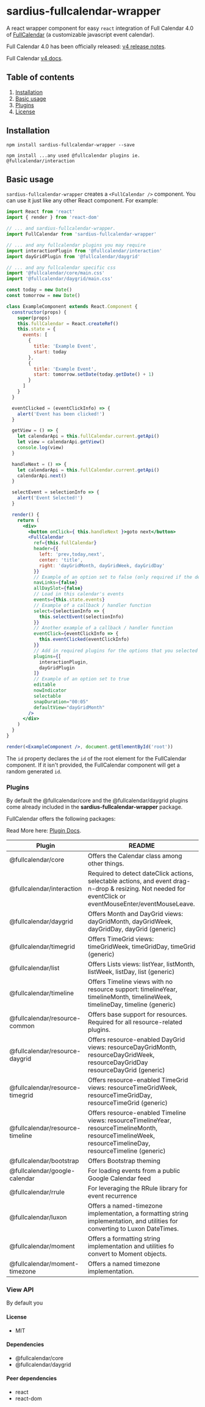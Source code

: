 # sardius-fullcalendar-wrapper

A react wrapper component for easy `react` integration of Full Calendar 4.0 of [FullCalendar](https://fullcalendar.io/) (a customizable javascript event calendar). 

Full Calendar 4.0 has been officially released: [v4 release notes](https://fullcalendar.io/blog/2019/03/v4-officially-released).

Full Calendar [v4 docs](https://fullcalendar.io/docs#toc).

## Table of contents
1. [Installation](#installation)
2. [Basic usage](#basic-usage)
3. [Plugins](#plugins)
4. [License](#license)


## Installation 

`npm install sardius-fullcalendar-wrapper --save`

`npm install ...any used @fullcalendar plugins ie. @fullcalendar/interaction`

## Basic usage

`sardius-fullcalendar-wrapper` creates a `<FullCalendar />` component. You can use it just like any other React component. For example:
 
```jsx
import React from 'react'
import { render } from 'react-dom'

// ... and sardius-fullcalendar-wrapper.
import FullCalendar from 'sardius-fullcalendar-wrapper'

// ... and any fullcalendar plugins you may require
import interactionPlugin from '@fullcalendar/interaction'
import dayGridPlugin from '@fullcalendar/daygrid'

// ... and any fullcalendar specific css
import '@fullcalendar/core/main.css'
import '@fullcalendar/daygrid/main.css'

const today = new Date()
const tomorrow = new Date()

class ExampleComponent extends React.Component {
  constructor(props) {
    super(props)
    this.fullCalendar = React.createRef()
    this.state = {
      events: [
        {
          title: 'Example Event',
          start: today
        },
        {
          title: 'Example Event',
          start: tomorrow.setDate(today.getDate() + 1)
        }
      ]
    }
  }

  eventClicked = (eventClickInfo) => {
    alert('Event has been clicked!')
  }

  getView = () => {
    let calendarApi = this.fullCalendar.current.getApi()
    let view = calendarApi.getView()
    console.log(view)
  }

  handleNext = () => {
    let calendarApi = this.fullCalendar.current.getApi()
    calendarApi.next()
  }

  selectEvent = selectionInfo => {
    alert('Event Selected!')
  }

  render() {
    return (
      <div>
        <button onClick={ this.handleNext }>goto next</button>
        <FullCalendar
          ref={this.fullCalendar}
          header={{
            left: 'prev,today,next',
            center: 'title',
            right: 'dayGridMonth, dayGridWeek, dayGridDay'
          }}
          // Example of an option set to false (only required if the default is true)
          navLinks={false}
          allDaySlot={false}
          // Load in this calendar's events
          events={this.state.events}
          // Example of a callback / handler function
          select={selectionInfo => {
            this.selectEvent(selectionInfo)
          }}
          // Another example of a callback / handler function
          eventClick={eventClickInfo => {
            this.eventClicked(eventClickInfo)
          }}
          // Add in required plugins for the options that you selected above
          plugins={[
            interactionPlugin,
            dayGridPlugin
          ]}
          // Example of an option set to true
          editable
          nowIndicator
          selectable
          snapDuration="00:05"
          defaultView="dayGridMonth"
        />
      </div>
    )
  }
}

render(<ExampleComponent />, document.getElementById('root'))
```

The `id` property declares the `id` of the root element for the FullCalendar component. 
If it isn't provided, the FullCalendar component will get a random generated `id`.

### Plugins

By default the @fullcalendar/core and the @fullcalendar/daygrid plugins 
come already included in the **sardius-fullcalendar-wrapper** package. 

FullCalendar offers the following packages:

Read More here: [Plugin Docs](https://fullcalendar.io/docs/plugin-index).

| Plugin | README |
| ------ | ------ |
| @fullcalendar/core | Offers the Calendar class among other things. |
| @fullcalendar/interaction | Required to detect dateClick actions, selectable actions, and event drag-n-drop & resizing. Not needed for eventClick or eventMouseEnter/eventMouseLeave.|
| @fullcalendar/daygrid | Offers Month and DayGrid views: dayGridMonth, dayGridWeek, dayGridDay, dayGrid (generic) |
| @fullcalendar/timegrid | Offers TimeGrid views: timeGridWeek, timeGridDay, timeGrid (generic) |
| @fullcalendar/list | Offers Lists views: listYear, listMonth, listWeek, listDay, list (generic) |
| @fullcalendar/timeline | Offers Timeline views with no resource support: timelineYear, timelineMonth, timelineWeek, timelineDay, timeline (generic)|
| @fullcalendar/resource-common | Offers base support for resources. Required for all resource-related plugins. |
| @fullcalendar/resource-daygrid | Offers resource-enabled DayGrid views: resourceDayGridMonth, resourceDayGridWeek, resourceDayGridDay resourceDayGrid (generic) |
| @fullcalendar/resource-timegrid | Offers resource-enabled TimeGrid views: resourceTimeGridWeek, resourceTimeGridDay, resourceTimeGrid (generic) |
| @fullcalendar/resource-timeline | Offers resource-enabled Timeline views: resourceTimelineYear, resourceTimelineMonth, resourceTimelineWeek, resourceTimelineDay, resourceTimeline (generic) |
| @fullcalendar/bootstrap | Offers Bootstrap theming |
| @fullcalendar/google-calendar | For loading events from a public Google Calendar feed	 |
| @fullcalendar/rrule | For leveraging the RRule library for event recurrence |
| @fullcalendar/luxon | Offers a named-timezone implementation, a formatting string implementation, and utilities for converting to Luxon DateTimes. |
| @fullcalendar/moment | Offers a formatting string implementation and utilities fo convert to Moment objects. |
| @fullcalendar/moment-timezone | Offers a named timezone implementation. |

### View API
  By default you 

#### License 
* MIT

#### Dependencies

* @fullcalendar/core
* @fullcalendar/daygrid

#### Peer dependencies 

* react
* react-dom
